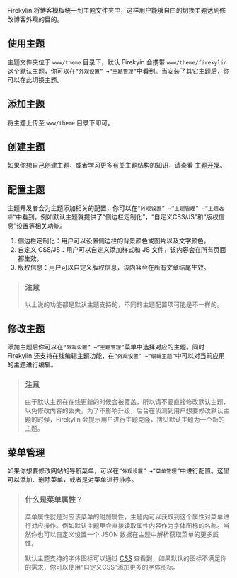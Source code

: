 Firekylin 将博客模板统一到主题文件夹中，这样用户能够自由的切换主题达到修改博客外观的目的。

## 使用主题

主题文件夹位于 `www/theme` 目录下，默认 Firekyin 会携带 `www/theme/firekylin` 这个默认主题，你可以在`“外观设置” →“主题管理”`中看到。当安装了其它主题后，你可以在此切换主题。

## 添加主题

将主题上传至 `www/theme` 目录下即可。

## 创建主题

如果你想自己创建主题，或者学习更多有关主题结构的知识，请查看 [主题开发](https://github.com/75team/firekylin/wiki/主题开发)。

## 配置主题

主题开发者会为主题添加相关的配置，你可以在`“外观设置” →“主题管理” →“主题选项”`中看到。例如默认主题就提供了“侧边栏定制化”，“自定义CSS/JS”和“版权信息”设置等相关功能。

1. 侧边栏定制化：用户可以设置侧边栏的背景颜色或图片以及文字颜色。
2. 自定义 CSS/JS：用户可以自定义添加样式和 JS 文件，该内容会在所有页面都生效。
3. 版权信息：用户可以自定义版权信息，该内容会在所有文章结尾生效。

> ### 注意
> 以上说的功能都是默认主题支持的，不同的主题配置项可能是不一样的。

## 修改主题

添加主题后你可以在`“外观设置” →“主题管理”`菜单中选择对应的主题。同时 Firekylin 还支持在线编辑主题功能，在`“外观设置” →“编辑主题”`中可以对当前应用的主题进行编辑。

> ### 注意
> 由于默认主题在在线更新的时候会被覆盖，所以请不要直接修改默认主题，以免修改内容的丢失。为了不影响升级，后台在侦测到用户想要修改默认主题的时候，Firekylin 会提示用户进行主题克隆，拷贝默认主题为一个新的主题。

## 菜单管理

如果你想要修改网站的导航菜单，可以在`“外观设置” →“菜单管理”`中进行配置。这里可以添加、删除菜单，或者是对菜单进行排序。

> ### 什么是菜单属性？
> 菜单属性就是对应该菜单的附加属性，主题内可以获取到这个属性对菜单进行对应操作。例如默认主题里会直接读取属性内容作为字体图标的名称。当然你也可以自定义设置一个 JSON 数据在主题中解析获取菜单的更多属性。
>
> 默认主题支持的字体图标可以通过 [CSS](https://github.com/75team/firekylin/blob/master/www/theme/firekylin/res/css/icon.css) 查看到，如果默认的图标不满足你的需求，你可以使用“自定义CSS”添加更多的字体图标。